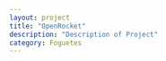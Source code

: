 ```yaml
---
layout: project
title: "OpenRocket"
description: "Description of Project"
category: Foguetes
---
```

